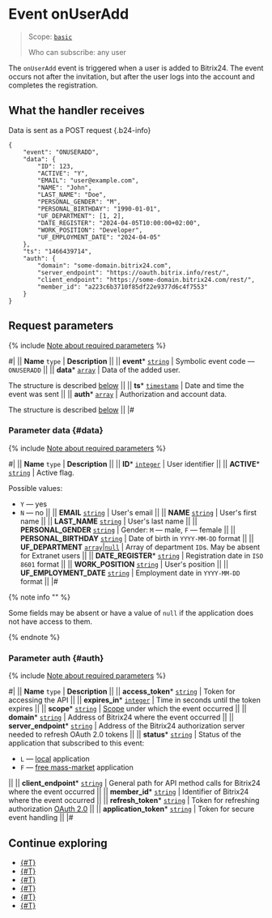 # Event onUserAdd

> Scope: [`basic`](../../scopes/permissions.md)
>
> Who can subscribe: any user

The `onUserAdd` event is triggered when a user is added to Bitrix24. The event occurs not after the invitation, but after the user logs into the account and completes the registration.

## What the handler receives

Data is sent as a POST request {.b24-info}

```
{
    "event": "ONUSERADD",
    "data": {
        "ID": 123,
        "ACTIVE": "Y",
        "EMAIL": "user@example.com",
        "NAME": "John",
        "LAST_NAME": "Doe",
        "PERSONAL_GENDER": "M",
        "PERSONAL_BIRTHDAY": "1990-01-01",
        "UF_DEPARTMENT": [1, 2],
        "DATE_REGISTER": "2024-04-05T10:00:00+02:00",
        "WORK_POSITION": "Developer",
        "UF_EMPLOYMENT_DATE": "2024-04-05"
    },
    "ts": "1466439714",
    "auth": {
        "domain": "some-domain.bitrix24.com",
        "server_endpoint": "https://oauth.bitrix.info/rest/", 
        "client_endpoint": "https://some-domain.bitrix24.com/rest/", 
        "member_id": "a223c6b3710f85df22e9377d6c4f7553"
    }
}
```

## Request parameters

{% include [Note about required parameters](../../../_includes/required.md) %}

#|
|| **Name**
`type` | **Description** ||
|| **event***
[`string`](../../data-types.md) | Symbolic event code — `ONUSERADD` ||
|| **data***
[`array`](../../data-types.md) | Data of the added user.

The structure is described [below](#data) ||
|| **ts***
[`timestamp`](../../data-types.md) | Date and time the event was sent ||
|| **auth***
[`array`](../../data-types.md) | Authorization and account data.

The structure is described [below](#auth) ||
|#

### Parameter data {#data}

{% include [Note about required parameters](../../../_includes/required.md) %}

#|
|| **Name**
`type` | **Description** ||
|| **ID***
[`integer`](../../data-types.md) | User identifier ||
|| **ACTIVE***
[`string`](../../data-types.md) | Active flag.

Possible values:
- `Y` — yes
- `N` — no ||
|| **EMAIL**
[`string`](../../data-types.md) | User's email ||
|| **NAME**
[`string`](../../data-types.md) | User's first name ||
|| **LAST_NAME**
[`string`](../../data-types.md) | User's last name ||
|| **PERSONAL_GENDER**
[`string`](../../data-types.md) | Gender: `M` — male, `F` — female ||
|| **PERSONAL_BIRTHDAY**
[`string`](../../data-types.md) | Date of birth in `YYYY-MM-DD` format ||
|| **UF_DEPARTMENT**
[`array`](../../data-types.md)\|[`null`](../../data-types.md) | Array of department `ID`s. May be absent for Extranet users ||
|| **DATE_REGISTER***
[`string`](../../data-types.md) | Registration date in `ISO 8601` format ||
|| **WORK_POSITION**
[`string`](../../data-types.md) | User's position ||
|| **UF_EMPLOYMENT_DATE**
[`string`](../../data-types.md) | Employment date in `YYYY-MM-DD` format ||
|#

{% note info "" %}

Some fields may be absent or have a value of `null` if the application does not have access to them.

{% endnote %}

### Parameter auth {#auth}

{% include [Note about required parameters](../../../_includes/required.md) %}

#|
|| **Name**
`type` | **Description** ||
|| **access_token***
[`string`](../../data-types.md) | Token for accessing the API ||
|| **expires_in***
[`integer`](../../data-types.md) | Time in seconds until the token expires ||
|| **scope***
[`string`](../../data-types.md) | [Scope](../../scopes/permissions.md) under which the event occurred ||
|| **domain***
[`string`](../../data-types.md) | Address of Bitrix24 where the event occurred ||
|| **server_endpoint***
[`string`](../../data-types.md) | Address of the Bitrix24 authorization server needed to refresh OAuth 2.0 tokens ||
|| **status***
[`string`](../../data-types.md) | Status of the application that subscribed to this event:

- `L` — [local](../../../local-integrations/local-apps.md) application
- `F` — [free mass-market](../../../market/index.md) application

||
|| **client_endpoint***
[`string`](../../data-types.md) | General path for API method calls for Bitrix24 where the event occurred ||
|| **member_id***
[`string`](../../data-types.md) | Identifier of Bitrix24 where the event occurred ||
|| **refresh_token***
[`string`](../../data-types.md) | Token for refreshing authorization [OAuth 2.0](../../../settings/oauth/index.md) ||
|| **application_token***
[`string`](../../data-types.md) | Token for secure event handling ||
|#

## Continue exploring

- [{#T}](../../events/index.md)
- [{#T}](../../events/event-bind.md)
- [{#T}](./on-app-install.md)
- [{#T}](./on-app-payment.md)
- [{#T}](./on-app-method-confirm.md)
- [{#T}](./on-app-uninstall.md)